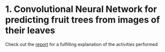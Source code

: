 # 1. Convolutional Neural Network for predicting fruit trees from images of their leaves

Check out the [report](Report%20ANNDL.pdf) for a fulfilling explanation of the activities performed
